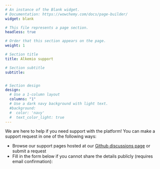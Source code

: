 ```yaml
---
# An instance of the Blank widget.
# Documentation: https://wowchemy.com/docs/page-builder/
widget: blank

# This file represents a page section.
headless: true

# Order that this section appears on the page.
weight: 1

# Section title
title: Alkemio support

# Section subtitle
subtitle: 


# Section design
design:
  # Use a 1-column layout
  columns: "1"
  # Use a dark navy background with light text.
  #background:
  #  color: 'navy'
  #  text_color_light: true
---
```


We are here to help if you need support with the platform! You can make a support request in one of the following ways:

- Browse our support pages hosted at our [Github discussions page](https://github.com/alkem-io/alkemio/discussions) or submit a request
- Fill in the form below if you cannot share the details publicly (requires email confirmation):

<br><br><br>
<script type="text/javascript" src="//mautic.alkem.io/form/generate.js?id=5"></script>

